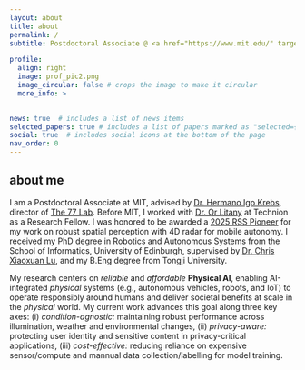 ```yaml
---
layout: about
title: about
permalink: /
subtitle: Postdoctoral Associate @ <a href="https://www.mit.edu/" target="_blank">Massachusetts Institute of Technology</a> 

profile:
  align: right
  image: prof_pic2.png
  image_circular: false # crops the image to make it circular
  more_info: >
    

news: true  # includes a list of news items
selected_papers: true # includes a list of papers marked as "selected={true}"
social: true  # includes social icons at the bottom of the page
nav_order: 0
---
```

<h2>about me</h2>
I am a Postdoctoral Associate at MIT, advised by <a href="https://meche.mit.edu/people/faculty/hikrebs@mit.edu" target="_blank">Dr. Hermano Igo Krebs</a>, director of <a href="https://the77lab.mit.edu/" target="_blank">The 77 Lab</a>. Before MIT, I worked with <a href="https://orlitany.github.io/" target="_blank">Dr. Or Litany</a> at Technion as a Research Fellow. I was honored to be awarded a <a href="https://sites.google.com/view/rsspioneers2025/participants?authuser=0" target="_blank">2025 RSS Pioneer</a> for my work on robust spatial perception with 4D radar for mobile autonomy. I received my PhD degree in Robotics and Autonomous Systems from the School of Informatics, University of Edinburgh, supervised by <a href="https://christopherlu.github.io/" target="_blank">Dr. Chris Xiaoxuan Lu</a>, and my B.Eng degree from Tongji University.

My research centers on *reliable* and *affordable*  **Physical AI**, enabling AI-integrated *physical* systems (e.g., autonomous vehicles, robots, and IoT) to operate responsibly around humans and deliver societal benefits at scale in the *physical* world. My current work advances this goal along three key axes: (i) *condition-agnostic:* maintaining robust performance across illumination, weather and environmental changes, (ii) *privacy-aware:* protecting user identity and sensitive content in privacy-critical applications, (iii) *cost-effective:* reducing reliance on expensive sensor/compute and mannual data collection/labelling for model training.

<!-- 
My research focuses on advancing the robustness, efficiency, and privacy-awarness of spatial perception for **Physical AI** systems. These efforts making AI to better support physical systems such as autonomous vehicles and robots, IoT and xR, aiming to facilitate their **widespread, long-horizon and non-intrusive** deployment in the wild.  -->

<!-- <img src="../assets/img/research_interest.png" alt="Sample Figure" width="600"> -->

<!-- I am also keen to incorporate full-spectral multi-modal fusion into my research field. -->

<!-- Before coming to Edinburgh, I received my B.Eng degree with the highest honour - <a href="https://news.tongji.edu.cn/info/1003/76035.htm?ivk_sa=1023197a" target="_blank" rel="noopener">Academic Star</a> and was awarded double National Scholarships from <a href="https://en.tongji.edu.cn" target="_blank" rel="noopener">Tongji University</a> (2017-2021). -->

<!-- where I worked in the <a href="https://vision4robotics.github.io/" target="_blank">V4R lab</a> under the supervision of <a href="https://www.researchgate.net/profile/Changhong-Fu" target="_blank">Dr. Changhong Fu</a>. In August 2020, I visited Tsinghua University and conducted on-site research under the supervison of <a href="https://ieeexplore.ieee.org/author/38237039900" target="_blank">Dr. Geng Lu</a>.  -->
<!-- 👉 I am looking for self-motivated UG/Ms students to work with me and my collaborators at UoE/UCL/ETH/MIT/Oxford/Cambridge/NTU on **cutting-edge** research projects. -->

<!-- , including but not limited to: 
-  **Mapping**: All-day scene completion with thermal imaging for mobile autonomy  
-  **Scene Understanding**: Robust and low-cost perception enabled by surrounding 4D radars
-  **Human Motion**: Human motion reconstruction from mmWave raw data via Diffusion
-  **Representation Learning**: Pre-trained transformer for heterogeneous radar sensors -->

<!-- Support in the form of **sufficient** computational and sensory tools, robot platform, alongside **practical** supervision and direction, is available. Please contact directly via email if you are interested. -->

<!-- 👉 I am actively looking for a research intern position this year. Shoot me an email if you think I am a good fit!  -->
